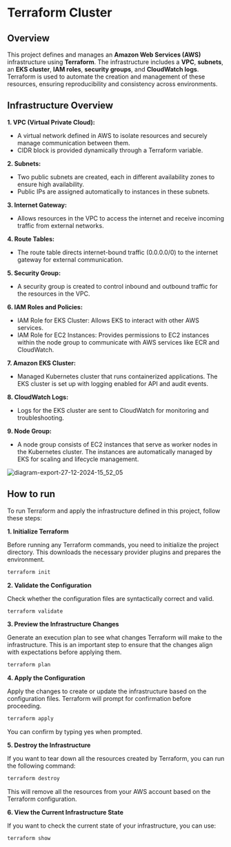 # Terraform Cluster

## Overview

This project defines and manages an **Amazon Web Services (AWS)** infrastructure using **Terraform**. The infrastructure includes a **VPC**, **subnets**, an **EKS cluster**, **IAM roles**, **security groups**, and **CloudWatch logs**. Terraform is used to automate the creation and management of these resources, ensuring reproducibility and consistency across environments.

## Infrastructure Overview

**1. VPC (Virtual Private Cloud):**
   * A virtual network defined in AWS to isolate resources and securely manage communication between them.
   * CIDR block is provided dynamically through a Terraform variable.

**2. Subnets:**
   * Two public subnets are created, each in different availability zones to ensure high availability.
   * Public IPs are assigned automatically to instances in these subnets.
  
**3. Internet Gateway:**
   * Allows resources in the VPC to access the internet and receive incoming traffic from external networks.

**4. Route Tables:**
   * The route table directs internet-bound traffic (0.0.0.0/0) to the internet gateway for external communication.
   
**5. Security Group:**
   * A security group is created to control inbound and outbound traffic for the resources in the VPC.

**6. IAM Roles and Policies:**
   * IAM Role for EKS Cluster: Allows EKS to interact with other AWS services.
   * IAM Role for EC2 Instances: Provides permissions to EC2 instances within the node group to communicate with AWS services like ECR and CloudWatch.

**7. Amazon EKS Cluster:**
   * Managed Kubernetes cluster that runs containerized applications. The EKS cluster is set up with logging enabled for API and audit events.

**8. CloudWatch Logs:**
   * Logs for the EKS cluster are sent to CloudWatch for monitoring and troubleshooting.
   
**9. Node Group:**
   * A node group consists of EC2 instances that serve as worker nodes in the Kubernetes cluster. The instances are automatically managed by EKS for scaling and lifecycle management.

![diagram-export-27-12-2024-15_52_05](https://github.com/user-attachments/assets/2bd8440c-60ca-4a73-bb79-e625aab6291b)

## How to run

To run Terraform and apply the infrastructure defined in this project, follow these steps:

**1. Initialize Terraform**
   
Before running any Terraform commands, you need to initialize the project directory. This downloads the necessary provider plugins and prepares the environment.

```bash
terraform init
```

**2. Validate the Configuration**

Check whether the configuration files are syntactically correct and valid.

```bash
terraform validate
```

**3. Preview the Infrastructure Changes**
   
Generate an execution plan to see what changes Terraform will make to the infrastructure. This is an important step to ensure that the changes align with expectations before applying them.

```bash
terraform plan
```

**4. Apply the Configuration**
   
Apply the changes to create or update the infrastructure based on the configuration files. Terraform will prompt for confirmation before proceeding.

```bash
terraform apply
```

You can confirm by typing yes when prompted.

**5. Destroy the Infrastructure**
   
If you want to tear down all the resources created by Terraform, you can run the following command:

```bash
terraform destroy
```

This will remove all the resources from your AWS account based on the Terraform configuration.

**6. View the Current Infrastructure State**
   
If you want to check the current state of your infrastructure, you can use:

```bash
terraform show
```
